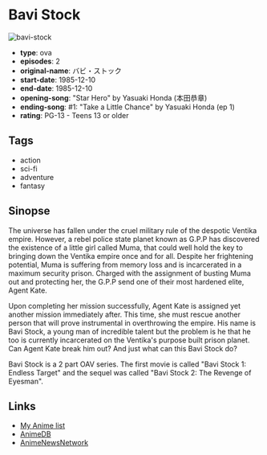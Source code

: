 # Bavi Stock

![bavi-stock](https://cdn.myanimelist.net/images/anime/13/27876.jpg)

-   **type**: ova
-   **episodes**: 2
-   **original-name**: バビ・ストック
-   **start-date**: 1985-12-10
-   **end-date**: 1985-12-10
-   **opening-song**: "Star Hero" by Yasuaki Honda (本田恭章)
-   **ending-song**: #1: "Take a Little Chance" by Yasuaki Honda (ep 1)
-   **rating**: PG-13 - Teens 13 or older

## Tags

-   action
-   sci-fi
-   adventure
-   fantasy

## Sinopse

The universe has fallen under the cruel military rule of the despotic Ventika empire. However, a rebel police state planet known as G.P.P has discovered the existence of a little girl called Muma, that could well hold the key to bringing down the Ventika empire once and for all.
Despite her frightening potential, Muma is suffering from memory loss and is incarcerated in a maximum security prison. Charged with the assignment of busting Muma out and protecting her, the G.P.P send one of their most hardened elite, Agent Kate.

Upon completing her mission successfully, Agent Kate is assigned yet another mission immediately after. This time, she must rescue another person that will prove instrumental in overthrowing the empire. His name is Bavi Stock, a young man of incredible talent but the problem is he that he too is currently incarcerated on the Ventika's purpose built prison planet. Can Agent Kate break him out? And just what can this Bavi Stock do?

Bavi Stock is a 2 part OAV series. The first movie is called "Bavi Stock 1: Endless Target" and the sequel was called "Bavi Stock 2: The Revenge of Eyesman".

## Links

-   [My Anime list](https://myanimelist.net/anime/10105/Bavi_Stock)
-   [AnimeDB](http://anidb.info/perl-bin/animedb.pl?show=anime&aid=5007)
-   [AnimeNewsNetwork](http://www.animenewsnetwork.com/encyclopedia/anime.php?id=2313)
